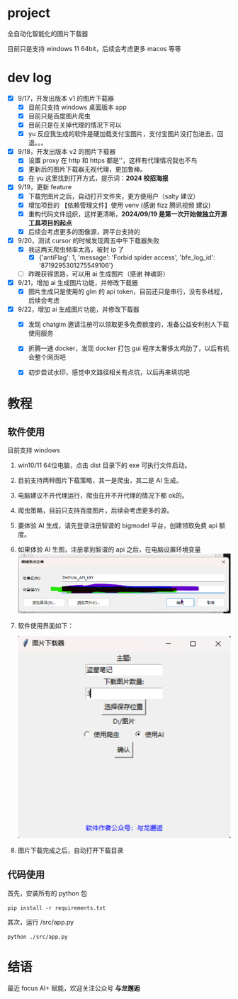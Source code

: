 # project
全自动化智能化的图片下载器

目前只是支持 windows 11 64bit，后续会考虑更多 macos 等等

#  dev log
- [x] 9/17，开发出版本 v1 的图片下载器
  - [x] 目前只支持 windows 桌面版本 app
  - [x] 目前只是百度图片爬虫
  - [x] 目前只是在关掉代理的情况下可以   
  - [x] yu 反应我生成的软件是硬加载支付宝图片，支付宝图片没打包进去，回退。。。 

- [x] 9/18，开发出版本 v2 的图片下载器
  - [x] 设置 proxy 在 http 和 https 都是''，这样有代理情况我也不鸟
  - [x] 更新后的图片下载器无视代理，更加鲁棒。  
  - [x] 在 yu 这里找到打开方式，提示词：**2024 校招海报** 

- [x] 9/19，更新 feature
  - [x] 下载完图片之后，自动打开文件夹，更方便用户（salty 建议） 
  - [x] 增加项目的 【依赖管理文件】使用 venv (感谢 fizz 腾讯视频 建议)
  - [x] 重构代码文件组织，这样更清晰，**2024/09/19 是第一次开始做独立开源工具项目的起点**  
  - [x] 后续会考虑更多的图像源，跨平台支持的 

- [x] 9/20，测试 cursor 的时候发现周五中午下载器失败
  - [x] 我这两天爬虫频率太高，被封 ip 了
    - [x] {'antiFlag': 1, 'message': 'Forbid spider access', 'bfe_log_id': '8719295301275549106'}
  - [ ] 昨晚获得思路，可以用 ai 生成图片（感谢 神魂哥）

- [x] 9/21，增加 ai 生成图片功能，并修改下载器
  - [x] 图片生成只是使用的 glm 的 api token，目前还只是串行，没有多线程，后续会考虑
  
- [x] 9/22，增加 ai 生成图片功能，并修改下载器
  - [x] 发现 chatglm 邀请注册可以领取更多免费额度的，准备公益安利别人下载使用服务 
  - [x] 折腾一通 docker，发现 docker 打包 gui 程序太奢侈太鸡肋了，以后有机会整个网页吧 
  - [x] 初步尝试水印，感觉中文路径相关有点坑，以后再来填坑吧
 
  
# 教程
## 软件使用
目前支持 windows

1. win10/11 64位电脑，点击 dist 目录下的 exe 可执行文件启动。
2. 目前支持两种图片下载策略，其一是爬虫，其二是 AI 生成。
3. 电脑建议不开代理运行，爬虫在开不开代理的情况下都 ok的。
4. 爬虫策略，目前只支持百度图片，后续会考虑更多的源。
5. 要体验 AI 生成，请先登录注册智谱的 bigmodel 平台，创建领取免费 api 额度。
6. 如果体验 AI 生图，注册拿到智谱的 api 之后，在电脑设置环境变量
![alt text](img/windows_zhipu.png)


7. 软件使用界面如下：


    ![alt text](img/use_demo.png)


8. 图片下载完成之后，自动打开下载目录

## 代码使用
首先，安装所有的 python 包

```pip install -r requirements.txt```

其次，运行 /src/app.py

```python ./src/app.py```

# 结语
最近 focus AI+ 赋能，欢迎关注公众号 **与龙邂逅**